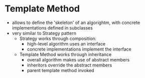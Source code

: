 # Template Method

- allows to define the 'skeleton' of an algorightm, with concrete implementations defined in subclasses
- very similar to Strategy pattern
  - Strategy works through composition:
    - high-level algorithm uses an interface
    - concrete implementations implement the interface
  - Template Method works through inheritance
    - overall algorithm makes use of abstract members
    - inheritors override the abstract members
    - parent template method invoked
